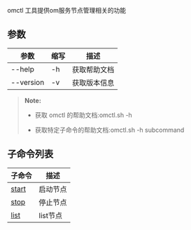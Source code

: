 omctl 工具提供om服务节点管理相关的功能

## 参数 ##

|参数      |缩写  |描述          |
|----------|------|--------------|
|--help    |-h    |获取帮助文档  |
|--version |-v    |获取版本信息  |
>  **Note:**
>
>  * 获取 omctl 的帮助文档:omctl.sh -h
>
>  * 获取特定子命令的帮助文档:omctl.sh -h subcommand

## 子命令列表 ##

|子命令       |描述            |
|-------------|----------------|
|[start][start]        |启动节点        |
|[stop][stop]         |停止节点        |
|[list][list]        |list节点        |

[start]:Maintainance/Tools/Omctl/start.md
[stop]:Maintainance/Tools/Omctl/stop.md
[list]:Maintainance/Tools/Omctl/list.md

